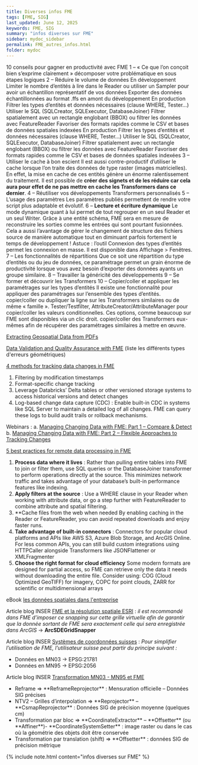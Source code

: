 ```yaml
---
title: Diverses infos FME
tags: [FME, SIG]
last_updated: June 12, 2025
keywords: FME, SIG
summary: "infos diverses sur FME"
sidebar: mydoc_sidebar
permalink: FME_autres_infos.html
folder: mydoc
---
```


10 conseils pour gagner en productivité avec FME
1 – « Ce que l’on conçoit bien s’exprime clairement » décomposer votre problématique en sous étapes logiques
2 – Réduire le volume de données
En développement
Limiter le nombre d’entités à lire dans le Reader ou utiliser un Sampler pour avoir un échantillon représentatif de vos données
Exporter des données échantillonnées au format .ffs en amont du développement
En production
Filtrer les types d’entités et données nécessaires (clause WHERE, Tester…)
Utiliser le SQL (SQLCreator, SQLExecutor, DatabaseJoiner)
Filtrer spatialement avec un rectangle englobant (BBOX) ou filtrer les données avec FeatureReader
Favoriser des formats rapides comme le CSV et bases de données spatiales indexées
En production
Filtrer les types d’entités et données nécessaires (clause WHERE, Tester…)
Utiliser le SQL (SQLCreator, SQLExecutor, DatabaseJoiner)
Filtrer spatialement avec un rectangle englobant (BBOX) ou filtrer les données avec FeatureReader
Favoriser des formats rapides comme le CSV et bases de données spatiales indexées
3 – Utiliser le cache à bon escient
Il est aussi contre-productif d’utiliser le cache lorsque l’on traite des données de type raster (images matricielles). En effet, la mise en cache de ces entités génère un énorme ralentissement du traitement. Il est possible de **créer des signets et de les réduire car cela aura pour effet de ne pas mettre en cache les Transformers dans ce dernier**.
4 – Réutiliser vos développements
Transformers personnalisés
5 – L’usage des paramètres
Les paramètres publiés permettent de rendre votre script plus adaptable et évolutif.
6 – **Lecture et écriture dynamique**
Le mode dynamique quant à lui permet de tout regrouper en un seul Reader et un seul Writer.
Grâce à une entité schéma, FME sera en mesure de reconstruire les sorties comme les entrées qui sont pourtant fusionnées.
Cela a aussi l’avantage de gérer le changement de structure des fichiers source de manière automatique tout en diminuant parfois fortement le temps de développement !
Astuce : l’outil Connexion des types d’entités permet les connexion en masse. Il est disponible dans Affichage > Fenêtres.
7 – Les fonctionnalités de répartitions
Que ce soit une répartition du type d’entités ou du jeu de données, ce paramétrage permet un grain énorme de productivité lorsque vous avez besoin d’exporter des données ayants un groupe similaire.
8 – Travailler la généricité des développements
9 – Se former et découvrir les Transformers
10 – Copier/coller et appliquer les paramétrages sur les types d’entités
Il existe une fonctionnalité pour appliquer des paramétrages sur l’ensemble des types d’entités.
copier/coller ou dupliquer la ligne sur les Transformers similaires ou de même « famille ». Tester/Testfilter, AttributeCreator/AttributeManager pour copier/coller les valeurs conditionnelles. Ces options, comme beaucoup sur FME sont disponibles via un clic droit.
copier/coller des Transformers eux-mêmes afin de récupérer des paramétrages similaires à mettre en œuvre.






[Extracting Geospatial Data from PDFs](https://fme.safe.com/blog/2018/08/convert-geospatial-pdf/)

[Data Validation and Quality Assurance with FME](https://cdn.safe.com/resources/technical-briefs/Data_Validation_and_Quality_Assurance_with_FME.pdf) (liste les différents types d'erreurs géométriques)

[4 methods for tracking data changes in FME](https://fme.safe.com/blog/2025/04/4-methods-for-tracking-data-changes-in-fme/)
1. Filtering by modification timestamps
2. Format-specific change tracking
3. Leverage Databricks’ Delta tables or other versioned storage systems to access historical versions and detect changes
4. Log-based change data capture (CDC) : Enable built-in CDC in systems like SQL Server to maintain a detailed log of all changes. FME can query these logs to build audit trails or rollback mechanisms.

Webinars :
a. [Managing Changing Data with FME: Part 1 – Compare & Detect](https://fme.safe.com/webinars/managing-changing-data-with-fme-part-1-compare-detect/)
b. [Managing Changing Data with FME: Part 2 – Flexible Approaches to Tracking Changes](https://fme.safe.com/webinars/managing-changing-data-with-fme-part-2-flexible-approaches-to-tracking-changes/)

[5 best practices for remote data processing in FME](https://fme.safe.com/blog/2025/04/5-best-practices-for-remote-data-processing-in-fme/)
1. **Process data where it lives** : Rather than pulling entire tables into FME to join or filter them, use SQL queries or the DatabaseJoiner transformer to perform operations directly at the source. This minimizes network traffic and takes advantage of your database’s built-in performance features like indexing.
2. **Apply filters at the source** : Use a WHERE clause in your Reader when working with attribute data, or go a step further with FeatureReader to combine attribute and spatial filtering.
3. **Cache files from the web when needed By enabling caching in the Reader or FeatureReader, you can avoid repeated downloads and enjoy faster runs.
4. **Take advantage of built-in connectors** : Connectors for popular cloud platforms and APIs like AWS S3, Azure Blob Storage, and ArcGIS Online. For less common APIs, you can still build custom integrations using HTTPCaller alongside Transformers like JSONFlattener or XMLFragmenter
5. **Choose the right format for cloud efficiency** Some modern formats are designed for partial access, so FME can retrieve only the data it needs without downloading the entire file. Consider using:
COG (Cloud Optimized GeoTIFF) for imagery, COPC for point clouds, ZARR for scientific or multidimensional arrays

eBook <a href="../documents/Spatial-Data-for-the-Enterprise-For-Dummies-Safe-Software-Special-Edition-FRENCH.pdf" target="_blank">les données spatiales dans l'entreprise</a>

Article blog INSER [FME et la résolution spatiale ESRI](https://www.inser.ch/fr/blog/fme-et-la-resolution-spatiale-esri) : 
*il est recommandé dans FME d’imposer ce snapping sur cette grille virtuelle afin de garantir que la donnée sortant de FME sera exactement celle qui sera enregistrée dans ArcGIS* -> **ArcSDEGridSnapper**

Article blog INSER [Systèmes de coordonnées suisses](https://www.inser.ch/fr/blog/systemes-de-coordonnees-suisses) :
*Pour simplifier l’utilisation de FME, l’utilisateur suisse peut partir du principe suivant :*
<ul><li>Données en MN03 -> EPSG:21781</li>
<li>Données en MN95 -> EPSG:2056</li></ul>

Article blog INSER [Transformation MN03 - MN95 et FME](https://www.inser.ch/fr/blog/transformation-mn03-mn95-et-fme)
<ul>
  <li>Reframe => **ReframeReprojector** : Mensuration officielle – Données SIG précises </li>
      
   <li>NTV2 – Grilles d’interpolation => **Reprojector** – **CsmapReprojector** : Données SIG de précision moyenne (quelques cm)</li>

<li>Transformation par bloc => **CoordinateExtractor** – **Offsetter** (ou **Affiner**)- **CoordinateSystemSetter** : image raster ou dans le cas où la géométrie des objets doit être conservée </li>
<li>Transformation par translation (shift) =>  **Offsetter** : données SIG de précision métrique</li>
</ul>






{% include note.html content="infos diverses sur FME" %}

